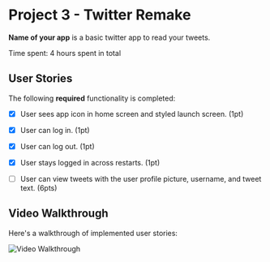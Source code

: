 # Project 3 - Twitter Remake

**Name of your app** is a basic twitter app to read your tweets.

Time spent: 4 hours spent in total

## User Stories

The following **required** functionality is completed:

- [x] User sees app icon in home screen and styled launch screen. (1pt)
- [x] User can log in. (1pt)
- [x] User can log out. (1pt)
- [x] User stays logged in across restarts. (1pt)
- [ ] User can view tweets with the user profile picture, username, and tweet text. (6pts)


## Video Walkthrough

Here's a walkthrough of implemented user stories:

<img src='https://imgur.com/gallery/GrHDla7.gif' title='Video Walkthrough' width='' alt='Video Walkthrough' />

